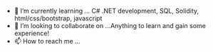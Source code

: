 - 🌱 I’m currently learning ... C# .NET development, SQL, Solidity, html/css/bootstrap, javascript
- 💞️ I’m looking to collaborate on ...Anything to learn and gain some experience!
- 📫 How to reach me ...

<!---
bennyono/bennyono is a ✨ special ✨ repository because its `README.md` (this file) appears on your GitHub profile.
You can click the Preview link to take a look at your changes.
--->
